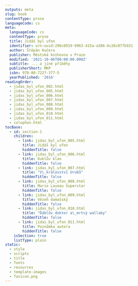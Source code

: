 ```yaml
---
outputs: meta
slug: book
contentType: prose
languageCode: cs
meta:
  languageCode: cs
  contentType: prose
  title: Jidáš byl ufon
  identifier: urn:uuid:296c0919-9963-415a-a386-6c26c077b931
  author: Štěpán Kučera
  publisher: Městská knihovna v Praze
  modified: '2021-10-06T00:00:00.000Z'
  subtitle: ... a jiné příběhy
  publisherShort: MKP
  isbn: 978-80-7227-377-5
  yearPublished: '2016'
readingOrder:
  - jidas_byl_ufon_002.html
  - jidas_byl_ufon_005.html
  - jidas_byl_ufon_006.html
  - jidas_byl_ufon_007.html
  - jidas_byl_ufon_008.html
  - jidas_byl_ufon_009.html
  - jidas_byl_ufon_010.html
  - jidas_byl_ufon_011.html
  - colophon.html
tocBase:
  - id: section-1
    children:
      - link: jidas_byl_ufon_005.html
        title: Jidáš byl ufon
        hiddenTitle: false
      - link: jidas_byl_ufon_006.html
        title: Kuklův klan
        hiddenTitle: false
      - link: jidas_byl_ufon_007.html
        title: "V\_království Urubů"
        hiddenTitle: false
      - link: jidas_byl_ufon_008.html
        title: Marie Laveau Superstar
        hiddenTitle: false
      - link: jidas_byl_ufon_009.html
        title: Vězeň damašský
        hiddenTitle: false
      - link: jidas_byl_ufon_010.html
        title: "Ďáblův doktor a\_mrtvý wallaby"
        hiddenTitle: false
      - link: jidas_byl_ufon_011.html
        title: Poznámka autora
        hiddenTitle: false
    isSection: true
    listType: plain
static:
  - style
  - scripts
  - title
  - fonts
  - resources
  - template-images
  - favicon.png
---
```

